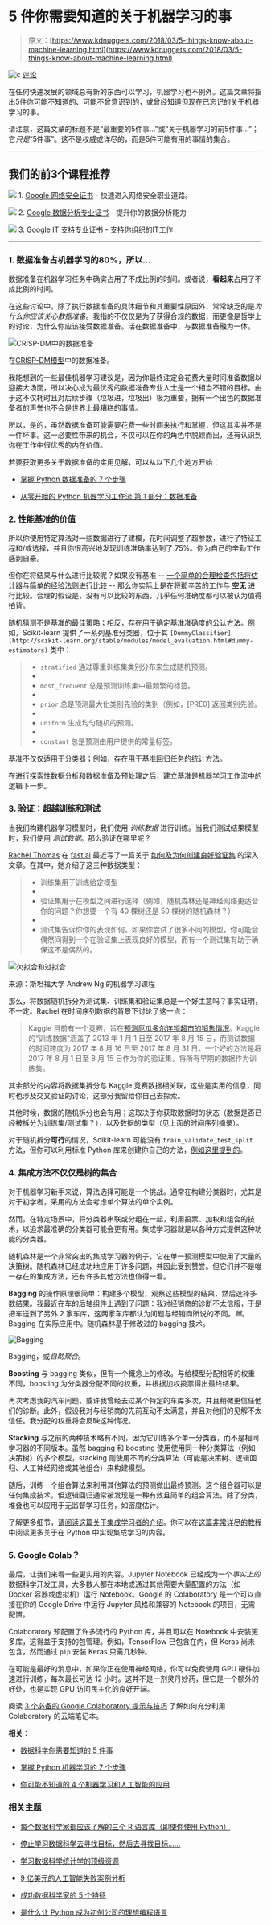 # 5 件你需要知道的关于机器学习的事

> 原文：[https://www.kdnuggets.com/2018/03/5-things-know-about-machine-learning.html](https://www.kdnuggets.com/2018/03/5-things-know-about-machine-learning.html)

![c](../Images/3d9c022da2d331bb56691a9617b91b90.png) [评论](#comments)

在任何快速发展的领域总有新的东西可以学习，机器学习也不例外。这篇文章将指出5件你可能不知道的、可能不曾意识到的，或曾经知道但现在已忘记的关于机器学习的事。

请注意，这篇文章的标题不是“最重要的5件事...”或“关于机器学习的前5件事...”；它*只是*“5件事”。这不是权威或详尽的，而是5件可能有用的事情的集合。

* * *

## 我们的前3个课程推荐

![](../Images/0244c01ba9267c002ef39d4907e0b8fb.png) 1\. [Google 网络安全证书](https://www.kdnuggets.com/google-cybersecurity) - 快速进入网络安全职业道路。

![](../Images/e225c49c3c91745821c8c0368bf04711.png) 2\. [Google 数据分析专业证书](https://www.kdnuggets.com/google-data-analytics) - 提升你的数据分析能力

![](../Images/0244c01ba9267c002ef39d4907e0b8fb.png) 3\. [Google IT 支持专业证书](https://www.kdnuggets.com/google-itsupport) - 支持你组织的IT工作

* * *

### 1\. 数据准备占机器学习的80%，所以...

数据准备在机器学习任务中确实占用了不成比例的时间。或者说，**看起来**占用了不成比例的时间。

在这些讨论中，除了执行数据准备的具体细节和其重要性原因外，常常缺乏的是*为什么你应该关心数据准备*。我指的不仅仅是为了获得合规的数据，而更像是哲学上的讨论，为什么你应该接受数据准备。活在数据准备中，与数据准备融为一体。

![CRISP-DM中的数据准备](../Images/46d01de23b57f7116bef588b1995aa70.png)

在[CRISP-DM模型](https://en.wikipedia.org/wiki/Cross_Industry_Standard_Process_for_Data_Mining)中的数据准备。

我能想到的一些最佳机器学习建议是，因为你最终注定会花费大量时间准备数据以迎接大场面，所以决心成为最优秀的数据准备专业人士是一个相当不错的目标。由于这不仅耗时且对后续步骤（垃圾进，垃圾出）极为重要，拥有一个出色的数据准备者的声誉也不会是世界上最糟糕的事情。

所以，是的，虽然数据准备可能需要花费一些时间来执行和掌握，但这其实并不是一件坏事。这一必要性带来的机会，不仅可以在你的角色中脱颖而出，还有认识到你在工作中很优秀的内在价值。

若要获取更多关于数据准备的实用见解，可以从以下几个地方开始：

+   [掌握 Python 数据准备的 7 个步骤](/2017/06/7-steps-mastering-data-preparation-python.html)

+   [从零开始的 Python 机器学习工作流 第 1 部分：数据准备](/2017/05/machine-learning-workflows-python-scratch-part-1.html)

### 2\. 性能基准的价值

所以你使用特定算法对一些数据进行了建模，花时间调整了超参数，进行了特征工程和/或选择，并且你很高兴地发现训练准确率达到了 75%。你为自己的辛勤工作感到自豪。

但你在将结果与什么进行比较呢？如果没有基准 -- [一个简单的合理检查包括将估计器与简单的经验法则进行比较](http://scikit-learn.org/stable/modules/model_evaluation.html#dummy-estimators) -- 那么你实际上是在将那辛苦的工作与 **空无** 进行比较。合理的假设是，没有可以比较的东西，几乎任何准确度都可以被认为值得拍背。

随机猜测不是基准的最佳策略；相反，存在用于确定基准准确度的公认方法。例如，Scikit-learn 提供了一系列基准分类器，位于其 `[DummyClassifier](http://scikit-learn.org/stable/modules/model_evaluation.html#dummy-estimators)` 类中：

> +   `stratified` 通过尊重训练集类别分布来生成随机预测。
> +   
> +   `most_frequent` 总是预测训练集中最频繁的标签。
> +   
> +   `prior` 总是预测最大化类别先验的类别（例如，[PRE0] 返回类别先验。
> +   
> +   `uniform` 生成均匀随机的预测。
> +   
> +   `constant` 总是预测由用户提供的常量标签。

基准不仅仅适用于分类器；例如，存在用于基准回归任务的统计方法。

在进行探索性数据分析和数据准备及预处理之后，建立基准是机器学习工作流中的逻辑下一步。

### 3\. 验证：超越训练和测试

当我们构建机器学习模型时，我们使用 *训练数据* 进行训练。当我们测试结果模型时，我们使用 *测试数据*。那么验证在哪里呢？

[Rachel Thomas](https://twitter.com/math_rachel) 在 [fast.ai](http://www.fast.ai/) 最近写了一篇关于 [如何及为何创建良好验证集]( /2017/11/create-good-validation-set.html) 的深入文章。在其中，她介绍了这三种数据类型：

> +   训练集用于训练给定模型
> +   
> +   验证集用于在模型之间进行选择（例如，随机森林还是神经网络更适合你的问题？你想要一个有 40 棵树还是 50 棵树的随机森林？）
> +   
> +   测试集告诉你你的表现如何。如果你尝试了很多不同的模型，你可能会偶然间得到一个在验证集上表现良好的模型，而有一个测试集有助于确保这不是偶然的。

![欠拟合和过拟合](../Images/628c051fa81b348e055c44294678c8d2.png)

来源：斯坦福大学 Andrew Ng 的机器学习课程

那么，将数据随机拆分为测试集、训练集和验证集总是一个好主意吗？事实证明，不一定。Rachel 在时间序列数据的背景下讨论了这一点：

> Kaggle 目前有一个竞赛，旨在[预测厄瓜多尔连锁超市的销售情况](https://www.kaggle.com/c/favorita-grocery-sales-forecasting)。Kaggle 的“训练数据”涵盖了 2013 年 1 月 1 日至 2017 年 8 月 15 日，而测试数据的时间跨度为 2017 年 8 月 16 日至 2017 年 8 月 31 日。一个好的方法是将 2017 年 8 月 1 日至 8 月 15 日作为你的验证集，将所有早期的数据作为训练集。

其余部分的内容将数据集拆分与 Kaggle 竞赛数据相关联，这些是实用的信息，同时也涉及交叉验证的讨论，这部分我留给你自己去探索。

其他时候，数据的随机拆分也会有用；这取决于你获取数据时的状态（数据是否已经被拆分为训练集/测试集？），以及数据的类型（见上面的时间序列摘录）。

对于随机拆分**可行**的情况，Scikit-learn 可能没有 `train_validate_test_split` 方法，但你可以利用标准 Python 库来创建你自己的方法，[例如这里提到的](https://stackoverflow.com/questions/38250710/how-to-split-data-into-3-sets-train-validation-and-test)。

### 4\. 集成方法不仅仅是树的集合

对于机器学习新手来说，算法选择可能是一个挑战。通常在构建分类器时，尤其是对于初学者，采用的方法会考虑单个算法的单个实例。

然而，在特定场景中，将分类器串联或分组在一起，利用投票、加权和组合的技术，以追求最准确的分类器可能会更有用。集成学习器就是以各种方式提供这种功能的分类器。

随机森林是一个非常突出的集成学习器的例子，它在单一预测模型中使用了大量的决策树。随机森林已经成功地应用于许多问题，并因此受到赞誉。但它们并不是唯一存在的集成方法，还有许多其他方法也值得一看。

**Bagging** 的操作原理很简单：构建多个模型，观察这些模型的结果，然后选择多数结果。我最近在车的后轴组件上遇到了问题：我对经销商的诊断不太信服，于是把车送到了另外 2 家车库，这两家车库都认为问题与经销商所说的不同。*瞧*。Bagging 在实际应用中。随机森林基于修改过的 bagging 技术。

![Bagging](../Images/da14f46784242ccf6a49c3d7ea114504.png)

Bagging，或*自助聚合*。

**Boosting** 与 bagging 类似，但有一个概念上的修改。与给模型分配相等的权重不同，boosting 为分类器分配不同的权重，并根据加权投票得出最终结果。

再次考虑我的汽车问题，或许我曾经去过某个特定的车库多次，并且稍微更信任他们的诊断。此外，假设我对与经销商的先前互动不太满意，并且对他们的见解不太信任。我分配的权重将会反映这种情况。

**Stacking** 与之前的两种技术略有不同，因为它训练多个单一分类器，而不是相同学习器的不同版本。虽然 bagging 和 boosting 使用使用同一种分类算法（例如决策树）的多个模型，stacking 则使用不同的分类算法（可能是决策树、逻辑回归、人工神经网络或其他组合）来构建模型。

随后，训练一个组合算法来利用其他算法的预测做出最终预测。这个组合器可以是任何集成技术，但逻辑回归通常被发现是一种有效且简单的组合算法。除了分类，堆叠也可以应用于无监督学习任务，如密度估计。

了解更多细节，[请阅读这篇关于集成学习者的介绍](/2016/11/data-science-basics-intro-ensemble-learners.html)。你可以在[这篇非常详尽的教程](/2018/02/introduction-python-ensembles.html)中阅读更多关于在 Python 中实现集成学习的内容。

### 5\. Google Colab？

最后，让我们来看一些更实用的内容。Jupyter Notebook 已经成为一个*事实上的*数据科学开发工具，大多数人都在本地或通过其他需要大量配置的方法（如 Docker 容器或虚拟机）运行 Notebook。Google 的 Colaboratory 是一个可以直接在你的 Google Drive 中运行 Jupyter 风格和兼容的 Notebook 的项目，无需配置。

Colaboratory 预配置了许多流行的 Python 库，并且可以在 Notebook 中安装更多库，这得益于支持的包管理。例如，TensorFlow 已包含在内，但 Keras 尚未包含，然而通过 `pip` 安装 Keras 只需几秒钟。

在可能是最好的消息中，如果你正在使用神经网络，你可以免费使用 GPU 硬件加速进行训练，每次最长可达 12 小时。这并不是一剂灵丹妙药，但它是一个额外的好处，也是实现 GPU 访问民主化的良好开端。

阅读 [3 个必备的 Google Colaboratory 提示与技巧](/2018/02/essential-google-colaboratory-tips-tricks.html) 了解如何充分利用 Colaboratory 的云端笔记本。

**相关**：

+   [数据科学你需要知道的 5 件事](/2018/02/5-things-about-data-science.html)

+   [掌握 Python 机器学习的 7 个步骤](/2015/11/seven-steps-machine-learning-python.html)

+   [你可能不知道的 4 个机器学习和人工智能的应用](/2018/02/4-things-machine-learning-ai.html)

### 相关主题

+   [每个数据科学家都应该了解的三个 R 语言库（即使你使用 Python）](https://www.kdnuggets.com/2021/12/three-r-libraries-every-data-scientist-know-even-python.html)

+   [停止学习数据科学去寻找目标，然后去寻找目标……](https://www.kdnuggets.com/2021/12/stop-learning-data-science-find-purpose.html)

+   [学习数据科学统计学的顶级资源](https://www.kdnuggets.com/2021/12/springboard-top-resources-learn-data-science-statistics.html)

+   [9 亿美元的人工智能失败案例分析](https://www.kdnuggets.com/2021/12/9b-ai-failure-examined.html)

+   [成功数据科学家的 5 个特征](https://www.kdnuggets.com/2021/12/5-characteristics-successful-data-scientist.html)

+   [是什么让 Python 成为初创公司的理想编程语言](https://www.kdnuggets.com/2021/12/makes-python-ideal-programming-language-startups.html)
